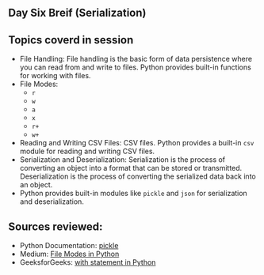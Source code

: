 ## Day Six Breif (Serialization)

## Topics coverd in session

- File Handling: File handling is the basic form of data persistence where you can read from and write to files. Python provides built-in functions for working with files.
- File Modes:
  - `r`
  - `w` 
  - `a` 
  - `x` 
  - `r+`
  - `w+`
- Reading and Writing CSV Files: CSV files. Python provides a built-in `csv` module for reading and writing CSV files.
- Serialization and Deserialization: Serialization is the process of converting an object into a format that can be stored or transmitted. Deserialization is the process of converting the serialized data back into an object.
- Python provides built-in modules like `pickle` and `json` for serialization and deserialization.


## Sources reviewed:
- Python Documentation: [pickle](https://docs.python.org/3/library/pickle.html)
- Medium: [File Modes in Python](https://medium.com/@kollisnehagowri/file-modes-in-python-b0ec2e3c89aa)
- GeeksforGeeks: [with statement in Python](https://www.geeksforgeeks.org/with-statement-in-python/)
